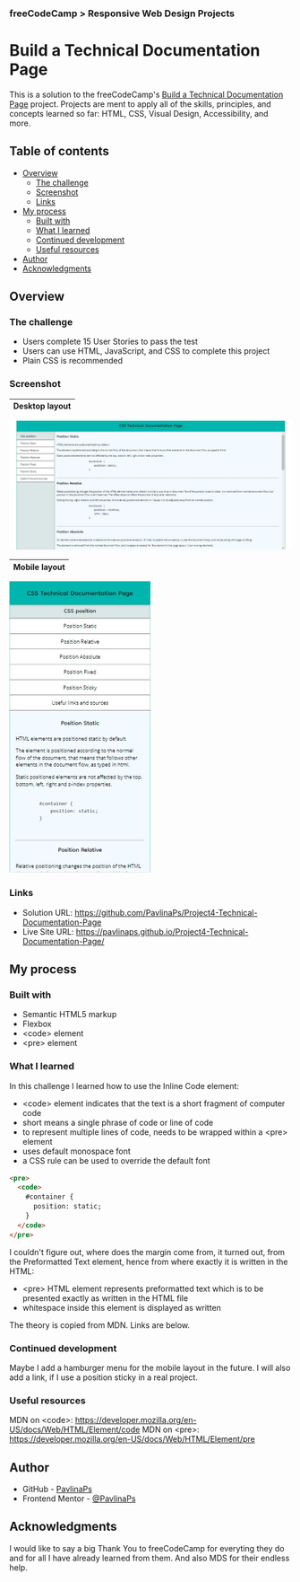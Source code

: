 ### freeCodeCamp > Responsive Web Design Projects

# Build a Technical Documentation Page

This is a solution to the freeCodeCamp's [Build a Technical Documentation Page](https://www.freecodecamp.org/learn/responsive-web-design/responsive-web-design-projects/build-a-technical-documentation-page) project. Projects are ment to apply all of the skills, principles, and concepts learned so far: HTML, CSS, Visual Design, Accessibility, and more.

## Table of contents

- [Overview](#overview)
  - [The challenge](#the-challenge)
  - [Screenshot](#screenshot)
  - [Links](#links)
- [My process](#my-process)
  - [Built with](#built-with)
  - [What I learned](#what-i-learned)
  - [Continued development](#continued-development)
  - [Useful resources](#useful-resources)
- [Author](#author)
- [Acknowledgments](#acknowledgments)

## Overview

### The challenge
- Users complete 15 User Stories to pass the test
- Users can use HTML, JavaScript, and CSS to complete this project
- Plain CSS is recommended

### Screenshot

| Desktop layout |
|:--:|
![Desktop layout](./screenshot-desktop.jpg)


| Mobile layout |
|:--:|
![Mobile layout](./screenshot-mobile.jpg)

### Links

- Solution URL: https://github.com/PavlinaPs/Project4-Technical-Documentation-Page
- Live Site URL: https://pavlinaps.github.io/Project4-Technical-Documentation-Page/

## My process

### Built with

- Semantic HTML5 markup
- Flexbox
- \<code> element
- \<pre> element

### What I learned

In this challenge I learned how to use the Inline Code element: 
- \<code> element indicates that the text is a short fragment of computer code
- short means a single phrase of code or line of code
- to represent multiple lines of code, needs to be wrapped within a \<pre> element
- uses default monospace font
- a CSS rule can be used to override the default font

```html
<pre>
  <code>
    #container {
      position: static;
    }
  </code>
</pre>
```
I couldn't figure out, where does the margin come from, it turned out, from the Preformatted Text element, hence from where exactly it is written in the HTML:
- \<pre> HTML element represents preformatted text which is to be presented exactly as written in the HTML file
-  whitespace inside this element is displayed as written

The theory is copied from MDN. Links are below.

### Continued development
Maybe I add a hamburger menu for the mobile layout in the future. I will also add a link, if I use a position sticky in a real project.

### Useful resources
MDN on \<code>: https://developer.mozilla.org/en-US/docs/Web/HTML/Element/code
MDN on \<pre>: https://developer.mozilla.org/en-US/docs/Web/HTML/Element/pre

## Author

- GitHub - [PavlinaPs](https://github.com/PavlinaPs)
- Frontend Mentor - [@PavlinaPs](https://www.frontendmentor.io/profile/PavlinaPs)

## Acknowledgments

I would like to say a big Thank You to freeCodeCamp for everyting they do and for all I have already learned from them. And also MDS for their endless help.
